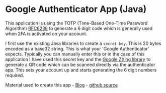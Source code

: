 # Google Authenticator App (Java)

This application is using the TOTP (Time-Based One-Time Password Algorithm) [RFC6238](https://tools.ietf.org/html/rfc6238) to 
generate a 6 digit code which is generally used when 2FA is activated on your account.

I first use the existing Java libraries to create a `secret key`. This is 20 bytes encoded as a base32 string.
This is what your 'Google Authenticator' expects. Typically you can manually enter this or in the case of this application
I have used this secret key and the [Google ZXing library](https://github.com/zxing/zxing) to generate a QR code
which can be scanned directly via the authenticator app. This sets your account up and starts generating the 6 digit numbers required.

Material used to create this app - [Blog](http://www.asaph.org/2016/04/google-authenticator-2fa-java.html) - [github source](https://github.com/asaph/twofactorauth/blob/master/src/main/java/org/asaph/twofactorauth/GoogleAuthenticatorDemo.java)


